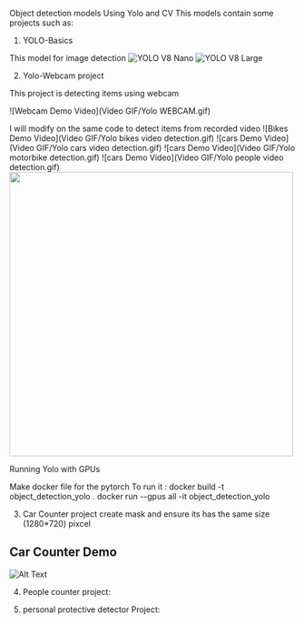 Object detection models Using Yolo and CV
This models contain some projects such as:

1. YOLO-Basics 

This model for image detection 
![YOLO V8 Nano](images/yolo_v8n.png)
![YOLO V8 Large](images/yolo_v8l.png)

2. Yolo-Webcam project

This project is detecting items using webcam

![Webcam Demo Video](Video GIF/Yolo WEBCAM.gif)

I will modify on the same code to detect items from recorded video 
![Bikes Demo Video](Video GIF/Yolo bikes video detection.gif) ![cars Demo Video](Video GIF/Yolo cars video detection.gif)
![cars Demo Video](Video GIF/Yolo motorbike detection.gif)     ![cars Demo Video](Video GIF/Yolo people video detection.gif)
<img src="Video GIF/Yolo people video detection.gif" width="500"/>

Running Yolo with GPUs

Make docker file for the pytorch 
To run it :
docker build -t object_detection_yolo .
docker run --gpus all -it object_detection_yolo

3. Car Counter project
create mask and ensure its has the same size (1280*720) pixcel
## Car Counter Demo  
![Alt Text](Video%20GIF/CarCounter.gif)

4. People counter project:

5. personal protective detector Project:



